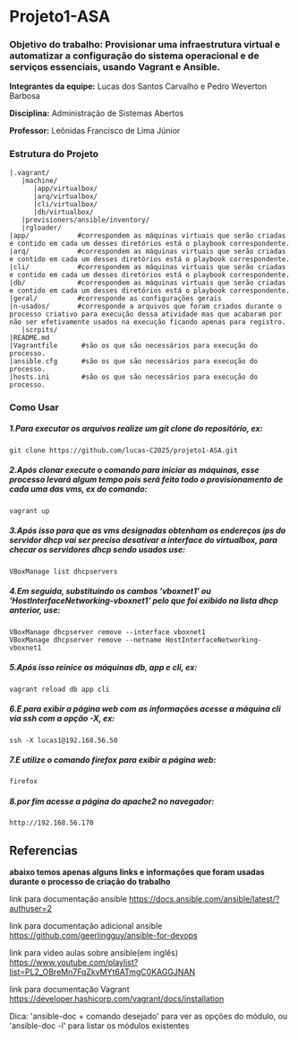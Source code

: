 # Projeto1-ASA
### Objetivo do trabalho: **Provisionar uma infraestrutura virtual e automatizar a configuração do sistema operacional e de serviços essenciais, usando Vagrant e Ansible.**

**Integrantes da equipe:**
Lucas dos Santos Carvalho e Pedro Weverton Barbosa

**Disciplina:**
Administração de Sistemas Abertos

**Professor:**
Leônidas Francisco de Lima Júnior

### Estrutura do Projeto
```
|.vagrant/
   |machine/
      |app/virtualbox/
      |arq/virtualbox/
      |cli/virtualbox/
      |db/virtualbox/
   |provisioners/ansible/inventory/
   |rgloader/
|app/            #correspondem as máquinas virtuais que serão criadas e contido em cada um desses diretórios está o playbook correspondente.
|arq/            #correspondem as máquinas virtuais que serão criadas e contido em cada um desses diretórios está o playbook correspondente.
|cli/            #correspondem as máquinas virtuais que serão criadas e contido em cada um desses diretórios está o playbook correspondente.
|db/             #correspondem as máquinas virtuais que serão criadas e contido em cada um desses diretórios está o playbook correspondente.
|geral/          #corresponde as configurações gerais 
|n-usados/       #corresponde a arquivos que foram criados durante o processo criativo para execução dessa atividade mas que acabaram por não ser efetivamente usados na execução ficando apenas para registro.
   |scrpits/
|README.md
|Vagrantfile      #são os que são necessários para execução do processo.
|ansible.cfg      #são os que são necessários para execução do processo.
|hosts.ini        #são os que são necessários para execução do processo.
```
### Como Usar

##### 1.Para executar os arquivos realize um git clone do repositório, ex:
```
git clone https://github.com/lucas-C2025/projeto1-ASA.git
```
##### 2.Após clonar execute o comando para iniciar as máquinas, esse processo levará algum tempo pois será feito todo o provisionamento de cada uma das vms, ex do comando:
```
vagrant up
```
##### 3.Após isso para que as vms designadas obtenham os endereços ips do servidor dhcp vai ser preciso desativar a interface do virtualbox, para checar os servidores dhcp sendo usados use:
```
VBoxManage list dhcpservers
```
##### 4.Em seguida, substituindo os cambos 'vboxnet1' ou 'HostInterfaceNetworking-vboxnet1' pelo que foi exibido na lista dhcp anterior, use:
```
VBoxManage dhcpserver remove --interface vboxnet1  
VBoxManage dhcpserver remove --netname HostInterfaceNetworking-vboxnet1
```
##### 5.Após isso reinice as máquinas db, app e cli, ex:
```
vagrant reload db app cli
```
##### 6.E para exibir a página web com as informações acesse a máquina cli via ssh com a opção -X, ex:
```
ssh -X lucas1@192.168.56.50
```
##### 7.E utilize o comando firefox para exibir a página web:
```
firefox
```
##### 8.por fim acesse a página do apache2 no navegador:
```    
http://192.168.56.170
```
## Referencias

**abaixo temos apenas alguns links e informações que foram usadas durante o processo de criação do trabalho**

link para documentação ansible <https://docs.ansible.com/ansible/latest/?authuser=2>

link para documentação adicional ansible <https://github.com/geerlingguy/ansible-for-devops>

link para video aulas sobre ansible(em inglês) <https://www.youtube.com/playlist?list=PL2_OBreMn7FqZkvMYt6ATmgC0KAGGJNAN>

link para documentação Vagrant <https://developer.hashicorp.com/vagrant/docs/installation>

Dica:
    'ansible-doc + comando desejado' para ver as opções do módulo, ou 'ansible-doc -l' para listar os módulos existentes


